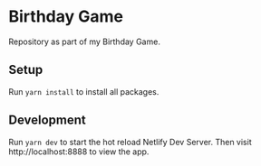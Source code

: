 # Birthday Game
Repository as part of my Birthday Game.

## Setup
Run `yarn install` to install all packages.

## Development
Run `yarn dev` to start the hot reload Netlify Dev Server.
Then visit http://localhost:8888 to view the app.
